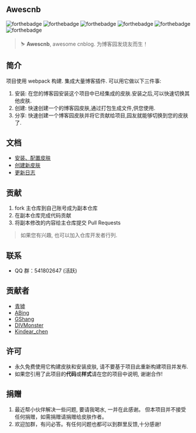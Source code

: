 ## Awescnb

![forthebadge](https://forthebadge.com/images/badges/built-by-developers.svg) ![forthebadge](https://forthebadge.com/images/badges/built-with-love.svg) ![forthebadge](https://forthebadge.com/images/badges/thats-how-they-get-you.svg) ![forthebadge](https://forthebadge.com/images/badges/powered-by-responsibility.svg) ![forthebadge](https://forthebadge.com/images/badges/makes-people-smile.svg) ![forthebadge](https://forthebadge.com/images/badges/made-with-javascript.svg)

> ⛷ **Awescnb**, awesome cnblog. 为博客园发烧友而生！

## 简介

项目使用 webpack 构建. 集成大量博客插件. 可以用它做以下三件事:

1. 安装: 在您的博客园安装这个项目中已经集成的皮肤.安装之后,可以快速切换其他皮肤.
2. 创建: 快速创建一个的博客园皮肤,通过打包生成文件,供您使用.
3. 分享: 快速创建一个博客园皮肤并将它贡献给项目,园友就能够切换到您的皮肤了.

## 文档

-   [安装、配置皮肤](https://guangzan.gitee.io/awescnb-docs/awescnb/use/install.html)
-   [创建新皮肤](https://guangzan.gitee.io/awescnb-docs/awescnb/dev/dev.html)
-   [更新日志](https://guangzan.gitee.io/awescnb-docs/awescnb/dev/log.html)

## 贡献

1. fork 主仓库到自己账号成为副本仓库
2. 在副本仓库完成代码贡献
3. 将副本修改的内容给主仓库提交 Pull Requests

> 如果您有兴趣, 也可以加入仓库开发者行列.

## 联系

-   QQ 群：541802647 (活跃)

## 贡献者

-   [青墟](https://www.cnblogs.com/guoxinyu/)
-   [ABing](https://www.cnblogs.com/A-Bing/)
-   [GShang](https://www.cnblogs.com/gshang/)
-   [DIVMonster](https://www.cnblogs.com/guangzan/)
-   [Kindear_chen](https://www.cnblogs.com/masterchd)

## 许可

-   永久免费使用它构建皮肤和安装皮肤, 请不要基于项目此重新构建项目并发布.
-   如果您引用了此项目的**代码**或**样式**请在您的项目中说明, 谢谢合作!

## 捐赠

1. 最近帮小伙伴解决一些问题, 要请我喝水, 一并在此感谢。 但本项目并不接受任何捐赠，如需捐赠请捐赠给皮肤作者。
2. 欢迎加群，有问必答。有任何问题也都可以到群里反馈,十分感谢!
